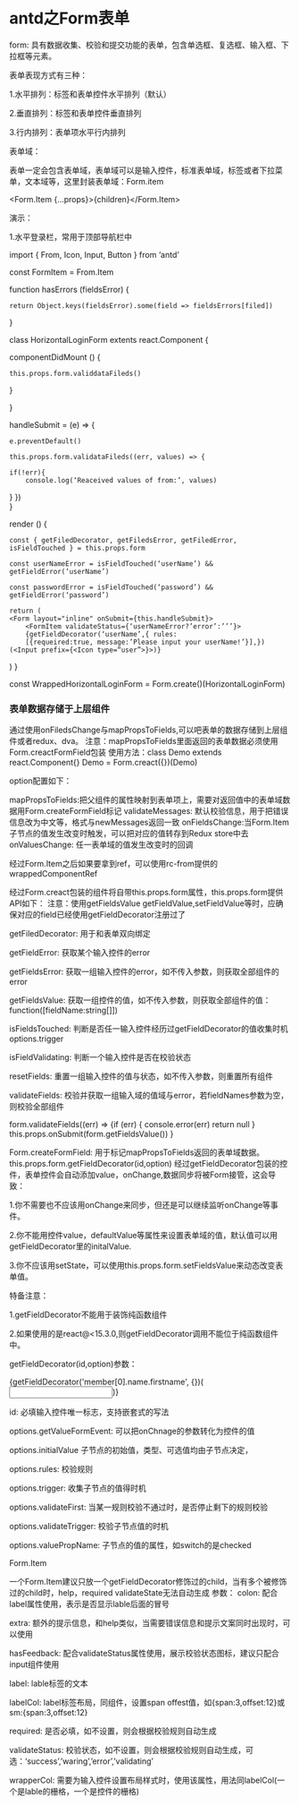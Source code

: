 # antd之Form表单
form: 具有数据收集、校验和提交功能的表单，包含单选框、复选框、输入框、下拉框等元素。

表单表现方式有三种：

1.水平排列：标签和表单控件水平排列（默认）

2.垂直排列：标签和表单控件垂直排列

3.行内排列：表单项水平行内排列

表单域：

表单一定会包含表单域，表单域可以是输入控件，标准表单域，标签或者下拉菜单，文本域等，这里封装表单域：Form.item

<Form.Item {...props}>{children}</Form.Item>

演示：

1.水平登录栏，常用于顶部导航栏中


import { From, Icon, Input, Button } from ‘antd’

const FormItem = From.Item

function hasErrors (fieldsError) {

	return Object.keys(fieldsError).some(field => fieldsErrors[filed])
}


class HorizontalLoginForm extents react.Component {


componentDidMount () {

	this.props.form.validdataFileds()

}


}

handleSubmit = (e) => {

 	e.preventDefault()

	this.props.form.validataFileds((err, values) => {	

	if(!err){
		console.log(‘Reaceived values of from:’, values)
}
	})	
}

render () {
	

	const { getFiledDecorator, getFiledsError, getFiledError, isFieldTouched } = this.props.form

	const userNameError = isFieldTouched(‘userName’) && getFieldError(‘userName’)

	const passwordError = isFieldTouched(‘password’) && getFieldError(‘password’)

	return (
	<Form layout="inline" onSubmit={this.handleSubmit}>
		<FormItem validateStatus={‘userNameError?’error’:’’’}>
		{getFieldDecorator(‘userName’,{ rules: 
		[{requeired:true, message:’Please input your userName!’}],})(<Input prefix={<Icon type=“user”>}>)}
</FormItem>
</Form>
)
}

const WrappedHorizontalLoginForm = Form.create()(HorizontalLoginForm)

### 表单数据存储于上层组件
通过使用onFiledsChange与mapPropsToFields,可以吧表单的数据存储到上层组件或者redux、dva。
注意：mapPropsToFields里面返回的表单数据必须使用Form.creactFormField包装
使用方法：class Demo extends react.Component{}
Demo = Form.creact({})(Demo)

option配置如下：

mapPropsToFields:把父组件的属性映射到表单项上，需要对返回值中的表单域数据用Form.createFormField标记
validateMessages: 默认校验信息，用于把错误信息改为中文等，格式与newMessages返回一致
onFieldsChange:当Form.Item子节点的值发生改变时触发，可以把对应的值转存到Redux store中去
onValuesChange: 任一表单域的值发生改变时的回调

经过Form.Item之后如果要拿到ref，可以使用rc-from提供的wrappedComponentRef

经过Form.creact包装的组件将自带this.props.form属性，this.props.form提供API如下：
注意：使用getFieldsValue getFieldValue,setFieldValue等时，应确保对应的field已经使用getFieldDecorator注册过了

getFiledDecorator: 用于和表单双向绑定

getFieldError: 获取某个输入控件的error

getFieldsError: 获取一组输入控件的error，如不传入参数，则获取全部组件的error

getFieldsValue: 获取一组控件的值，如不传入参数，则获取全部组件的值：function([fieldName:string[]])


isFieldsTouched: 判断是否任一输入控件经历过getFieldDecorator的值收集时机options.trigger

isFieldValidating: 判断一个输入控件是否在校验状态

resetFields: 重置一组输入控件的值与状态，如不传入参数，则重置所有组件

validateFields: 校验并获取一组输入域的值域与error，若fieldNames参数为空，则校验全部组件 

form.validateFields((err) => {if (err) {
          console.error(err)
          return null
 		}
 	this.props.onSubmit(form.getFieldsValue())
 }
 
Form.createFormField: 用于标记mapPropsToFields返回的表单域数据。
this.props.form.getFieldDecorator(id,option)
经过getFieldDecorator包装的控件，表单控件会自动添加value，onChange,数据同步将被Form接管，这会导致：

1.你不需要也不应该用onChange来同步，但还是可以继续监听onChange等事件。

2.你不能用控件value，defaultValue等属性来设置表单域的值，默认值可以用getFieldDecorator里的initalValue.

3.你不应该用setState，可以使用this.props.form.setFieldsValue来动态改变表单值。

特备注意：

1.getFieldDecorator不能用于装饰纯函数组件

2.如果使用的是react@<15.3.0,则getFieldDecorator调用不能位于纯函数组件中。

getFieldDecorator(id,option)参数：

{getFieldDecorator('member[0].name.firstname', {})(<input/>)}

id: 必填输入控件唯一标志，支持嵌套式的写法

options.getValueFormEvent: 可以把onChnage的参数转化为控件的值

options.initialValue 子节点的初始值，类型、可选值均由子节点决定，

options.rules: 校验规则

options.trigger: 收集子节点的值得时机

options.validateFirst: 当某一规则校验不通过时，是否停止剩下的规则校验

options.validateTrigger: 校验子节点值的时机

options.valuePropName: 子节点的值的属性，如switch的是checked

Form.Item

一个Form.Item建议只放一个getFieldDecorator修饰过的child，当有多个被修饰过的child时，help，required validateState无法自动生成
参数：
colon: 配合label属性使用，表示是否显示lable后面的冒号

extra: 额外的提示信息，和help类似，当需要错误信息和提示文案同时出现时，可以使用

hasFeedback: 配合validateStatus属性使用，展示校验状态图标，建议只配合input组件使用

label: lable标签的文本

labelCol: label标签布局，同<Col>组件，设置span offest值，如{span:3,offset:12}或sm:{span:3,offset:12}

required: 是否必填，如不设置，则会根据校验规则自动生成

validateStatus: 校验状态，如不设置，则会根据校验规则自动生成，可选：‘success’,’waring’,’error’,’validating’

wrapperCol: 需要为输入控件设置布局样式时，使用该属性，用法同labelCol(一个是lable的栅格，一个是控件的栅格)
